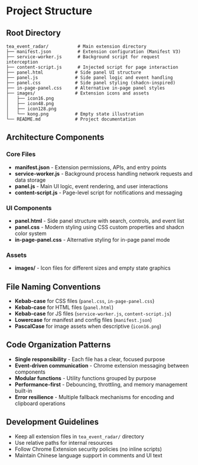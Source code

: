 # Project Structure

## Root Directory
```
tea_event_radar/           # Main extension directory
├── manifest.json          # Extension configuration (Manifest V3)
├── service-worker.js      # Background script for request interception
├── content-script.js      # Injected script for page interaction
├── panel.html            # Side panel UI structure
├── panel.js              # Side panel logic and event handling
├── panel.css             # Side panel styling (shadcn-inspired)
├── in-page-panel.css     # Alternative in-page panel styles
├── images/               # Extension icons and assets
│   ├── icon16.png
│   ├── icon48.png
│   ├── icon128.png
│   └── kong.png          # Empty state illustration
└── README.md             # Project documentation
```

## Architecture Components

### Core Files
- **manifest.json** - Extension permissions, APIs, and entry points
- **service-worker.js** - Background process handling network requests and data storage
- **panel.js** - Main UI logic, event rendering, and user interactions
- **content-script.js** - Page-level script for notifications and messaging

### UI Components
- **panel.html** - Side panel structure with search, controls, and event list
- **panel.css** - Modern styling using CSS custom properties and shadcn color system
- **in-page-panel.css** - Alternative styling for in-page panel mode

### Assets
- **images/** - Icon files for different sizes and empty state graphics

## File Naming Conventions
- **Kebab-case** for CSS files (`panel.css`, `in-page-panel.css`)
- **Kebab-case** for HTML files (`panel.html`)
- **Kebab-case** for JS files (`service-worker.js`, `content-script.js`)
- **Lowercase** for manifest and config files (`manifest.json`)
- **PascalCase** for image assets when descriptive (`icon16.png`)

## Code Organization Patterns
- **Single responsibility** - Each file has a clear, focused purpose
- **Event-driven communication** - Chrome extension messaging between components
- **Modular functions** - Utility functions grouped by purpose
- **Performance-first** - Debouncing, throttling, and memory management built-in
- **Error resilience** - Multiple fallback mechanisms for encoding and clipboard operations

## Development Guidelines
- Keep all extension files in `tea_event_radar/` directory
- Use relative paths for internal resources
- Follow Chrome Extension security policies (no inline scripts)
- Maintain Chinese language support in comments and UI text